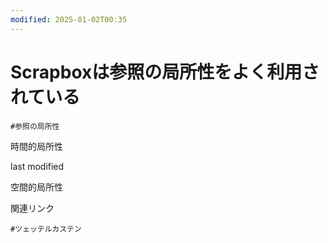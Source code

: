 ```yaml
---
modified: 2025-01-02T00:35
---
```

# Scrapboxは参照の局所性をよく利用されている

`#参照の局所性`

時間的局所性

last modified

空間的局所性

関連リンク

`#ツェッテルカステン`